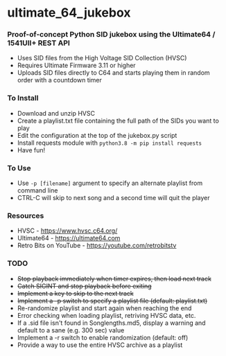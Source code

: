 # ultimate_64_jukebox
### Proof-of-concept Python SID jukebox using the Ultimate64 / 1541UII+ REST API

- Uses SID files from the High Voltage SID Collection (HVSC)
- Requires Ultimate Firmware 3.11 or higher
- Uploads SID files directly to C64 and starts playing them in random order with a countdown timer

### To Install
- Download and unzip HVSC
- Create a playlist.txt file containing the full path of the SIDs you want to play
- Edit the configuration at the top of the jukebox.py script
- Install requests module with `python3.8 -m pip install requests`
- Have fun!

### To Use
- Use `-p [filename]` argument to specify an alternate playlist from command line
- CTRL-C will skip to next song and a second time will quit the player

### Resources
- HVSC - https://www.hvsc.c64.org/
- Ultimate64 - https://ultimate64.com
- Retro Bits on YouTube - https://youtube.com/retrobitstv

### TODO
- ~~Stop playback immediately when timer expires, then load next track~~
- ~~Catch SIGINT and stop playback before exiting~~
- ~~Implement a key to skip to the next track~~
- ~~Implement a -p switch to specify a playlist file (default: playlist.txt)~~
- Re-randomize playlist and start again when reaching the end
- Error checking when loading playlist, retriving HVSC data, etc.
- If a .sid file isn't found in Songlengths.md5, display a warning and default to a sane (e.g. 300 sec) value
- Implement a -r switch to enable randomization (default: off)
- Provide a way to use the entire HVSC archive as a playlist 
